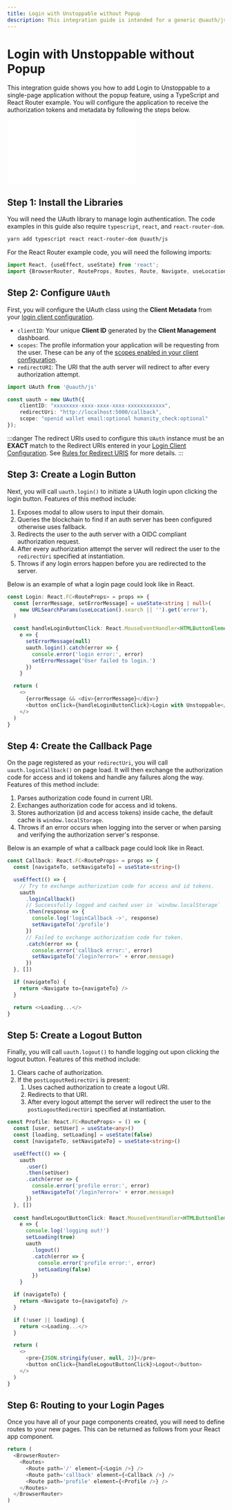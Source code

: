 ```yaml
---
title: Login with Unstoppable without Popup
description: This integration guide is intended for a generic @uauth/js, no Ethereum provider, with callback, and without popup.
---
```


# Login with Unstoppable without Popup

This integration guide shows you how to add Login to Unstoppable to a single-page application without the popup feature, using a TypeScript and React Router example. You will configure the application to receive the authorization tokens and metadata by following the steps below.

<embed src="/snippets/_login-mainnet-warning.md" />

## Step 1: Install the Libraries

You will need the UAuth library to manage login authentication. The code examples in this guide also require `typescript`, `react`, and `react-router-dom`.

```sh yarn
yarn add typescript react react-router-dom @uauth/js
```

For the React Router example code, you will need the following imports:

```typescript
import React, {useEffect, useState} from 'react';
import {BrowserRouter, RouteProps, Routes, Route, Navigate, useLocation} from 'react-router-dom'
```

## Step 2: Configure `UAuth`

First, you will configure the UAuth class using the **Client Metadata** from your [login client configuration](./login-client-configuration.md).

* `clientID`: Your unique **Client ID** generated by the **Client Management** dashboard.
* `scopes`: The profile information your application will be requesting from the user. These can be any of the [scopes enabled in your client configuration](./login-client-configuration.md/#step-4-configure-login-scopes).
* `redirectURI`: The URI that the auth server will redirect to after every authorization attempt.

```typescript
import UAuth from '@uauth/js'

const uauth = new UAuth({
    clientID: "xxxxxxxx-xxxx-xxxx-xxxx-xxxxxxxxxxxx",
    redirectUri: "http://localhost:5000/callback",
    scope: "openid wallet email:optional humanity_check:optional"
});
```

:::danger
The redirect URIs used to configure this `UAuth` instance must be an **EXACT** match to the Redirect URIs entered in your [Login Client Configuration](login-client-configuration.md). See [Rules for Redirect URIS](./login-client-configuration.md/#rules-for-redirect-uris) for more details.
:::

## Step 3: Create a Login Button

Next, you will call `uauth.login()` to initiate a UAuth login upon clicking the login button. Features of this method include:

1. Exposes modal to allow users to input their domain.
2. Queries the blockchain to find if an auth server has been configured otherwise uses fallback.
3. Redirects the user to the auth server with a OIDC compliant authorization request.
4. After every authorization attempt the server will redirect the user to the `redirectUri` specified at instantiation.
5. Throws if any login errors happen before you are redirected to the server.

Below is an example of what a login page could look like in React.

```typescript
const Login: React.FC<RouteProps> = props => {
  const [errorMessage, setErrorMessage] = useState<string | null>(
    new URLSearchParams(useLocation().search || '').get('error'),
  )

  const handleLoginButtonClick: React.MouseEventHandler<HTMLButtonElement> =
    e => {
      setErrorMessage(null)
      uauth.login().catch(error => {
        console.error('login error:', error)
        setErrorMessage('User failed to login.')
      })
    }

  return (
    <>
      {errorMessage && <div>{errorMessage}</div>}
      <button onClick={handleLoginButtonClick}>Login with Unstoppable</button>
    </>
  )
}
```

## Step 4: Create the Callback Page

On the page registered as your `redirectUri`, you will call `uauth.loginCallback()` on page load. It will then exchange the authorization code for access and id tokens and handle any failures along the way. Features of this method include:

1. Parses authorization code found in current URI.
2. Exchanges authorization code for access and id tokens.
3. Stores authorization (id and access tokens) inside cache, the default cache is `window.localStorage`.
4. Throws if an error occurs when logging into the server or when parsing and verifying the authorization server's response.

Below is an example of what a callback page could look like in React.

```typescript
const Callback: React.FC<RouteProps> = props => {
  const [navigateTo, setNavigateTo] = useState<string>()

  useEffect(() => {
    // Try to exchange authorization code for access and id tokens.
    uauth
      .loginCallback()
      // Successfully logged and cached user in `window.localStorage`
      .then(response => {
        console.log('loginCallback ->', response)
        setNavigateTo('/profile')
      })
      // Failed to exchange authorization code for token.
      .catch(error => {
        console.error('callback error:', error)
        setNavigateTo('/login?error=' + error.message)
      })
  }, [])

  if (navigateTo) {
    return <Navigate to={navigateTo} />
  }

  return <>Loading...</>
}
```

## Step 5: Create a Logout Button

Finally, you will call `uauth.logout()` to handle logging out upon clicking the logout button. Features of this method include:

1. Clears cache of authorization.
2. If the `postLogoutRedirectUri` is present:
    1. Uses cached authorization to create a logout URI.
    2. Redirects to that URI.
    3. After every logout attempt the server will redirect the user to the `postLogoutRedirectUri` specified at instantiation.

```typescript
const Profile: React.FC<RouteProps> = () => {
  const [user, setUser] = useState<any>()
  const [loading, setLoading] = useState(false)
  const [navigateTo, setNavigateTo] = useState<string>()

  useEffect(() => {
    uauth
      .user()
      .then(setUser)
      .catch(error => {
        console.error('profile error:', error)
        setNavigateTo('/login?error=' + error.message)
      })
  }, [])
  
  const handleLogoutButtonClick: React.MouseEventHandler<HTMLButtonElement> =
    e => {
      console.log('logging out!')
      setLoading(true)
      uauth
        .logout()
        .catch(error => {
          console.error('profile error:', error)
          setLoading(false)
        })
    }

  if (navigateTo) {
    return <Navigate to={navigateTo} />
  }

  if (!user || loading) {
    return <>Loading...</>
  }

  return (
    <>
      <pre>{JSON.stringify(user, null, 2)}</pre>
      <button onClick={handleLogoutButtonClick}>Logout</button>
    </>
  )
}
```

## Step 6: Routing to your Login Pages

Once you have all of your page components created, you will need to define routes to your new pages. This can be returned as follows from your React app component.

```typescript
return (
  <BrowserRouter>
    <Routes>
      <Route path='/' element={<Login />} />
      <Route path='callback' element={<Callback />} />
      <Route path='profile' element={<Profile />} />
    </Routes>
  </BrowserRouter>
)
```